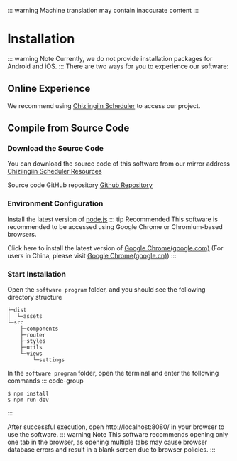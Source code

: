 ::: warning
Machine translation may contain inaccurate content
:::

# Installation

::: warning Note
Currently, we do not provide installation packages for Android and iOS.
:::
There are two ways for you to experience our software:

## Online Experience
We recommend using [Chiziingiin Scheduler](https://production-scheduler.chiziingiin.top) to access our project.

## Compile from Source Code


### Download the Source Code

You can download the source code of this software from our mirror address
[Chiziingiin Scheduler Resources](https://resources.chiziingiin.top/scheduler-master.7z)

Source code GitHub repository
[Github Repository](https://github.com/RainyDreams/scheduler)

### Environment Configuration

Install the latest version of [node.js](https://nodejs.org/)
::: tip Recommended
This software is recommended to be accessed using Google Chrome or Chromium-based browsers.

Click here to install the latest version of [Google Chrome(google.com)](https://www.google.com/chrome/index.html) (For users in China, please visit [Google Chrome(google.cn)](https://www.google.cn/chrome/index.html))
:::

### Start Installation
Open the `software program` folder, and you should see the following directory structure

```
├─dist
│  └─assets
└─src
    ├─components
    ├─router
    ├─styles
    ├─utils
    └─views
        └─settings
```

In the `software program` folder, open the terminal and enter the following commands
::: code-group
```sh[npm]
$ npm install
$ npm run dev
```
:::

After successful execution, open http://localhost:8080/ in your browser to use the software.
::: warning Note
This software recommends opening only one tab in the browser, as opening multiple tabs may cause browser database errors and result in a blank screen due to browser policies.
:::